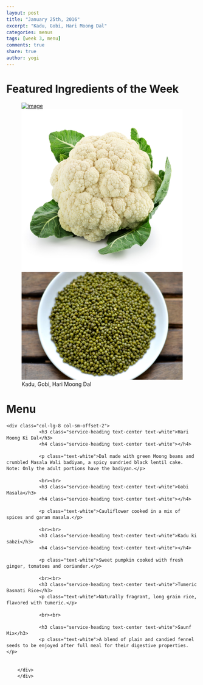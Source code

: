 ```yaml
---
layout: post
title: "January 25th, 2016"
excerpt: "Kadu, Gobi, Hari Moong Dal"
categories: menus
tags: [week 3, menu]
comments: true
share: true
author: yogi
---
```


# Featured Ingredients of the Week

<figure class="third">
	<a href="https://raw.githubusercontent.com/yogibelly/yogibelly.github.io/master/img/portfolio/kabocha.jpg"><img src="https://raw.githubusercontent.com/yogibelly/yogibelly.github.io/master/img/portfolio/kabocha.jpg" alt="image"></a>
	<a href="https://raw.githubusercontent.com/yogibelly/yogibelly.github.io/master/img/portfolio/cauliflower.jpg"><img src="https://raw.githubusercontent.com/yogibelly/yogibelly.github.io/master/img/portfolio/cauliflower.jpg" alt="image"></a>
	<a href="https://raw.githubusercontent.com/yogibelly/yogibelly.github.io/master/img/portfolio/greenmoong.jpg"><img src="https://raw.githubusercontent.com/yogibelly/yogibelly.github.io/master/img/portfolio/greenmoong.jpg" alt="image"></a>
	<figcaption>Kadu, Gobi, Hari Moong Dal</figcaption>
</figure>


# Menu

<div class="row">

	<div class="col-lg-8 col-sm-offset-2">
                <h3 class="service-heading text-center text-white">Hari Moong Ki Dal</h3>
                <h4 class="service-heading text-center text-white"></h4>

				<p class="text-white">Dal made with green Moong beans and crumbled Masala Wali badiyan, a spicy sundried black lentil cake. Note: Only the adult portions have the badiyan.</p>

                <br><br>
                <h3 class="service-heading text-center text-white">Gobi Masala</h3>
                <h4 class="service-heading text-center text-white"></h4>

                <p class="text-white">Cauliflower cooked in a mix of spices and garam masala.</p>

                <br><br>
                <h3 class="service-heading text-center text-white">Kadu ki sabzi</h3>
                <h4 class="service-heading text-center text-white"></h4>

                <p class="text-white">Sweet pumpkin cooked with fresh ginger, tomatoes and coriander.</p>

                <br><br>
                <h3 class="service-heading text-center text-white">Tumeric Basmati Rice</h3>
                <p class="text-white">Naturally fragrant, long grain rice, flavored with tumeric.</p>

				<br><br>
				
				<h3 class="service-heading text-center text-white">Saunf Mix</h3>
				<p class="text-white">A blend of plain and candied fennel seeds to be enjoyed after full meal for their digestive properties.</p>


		</div>
		</div>
